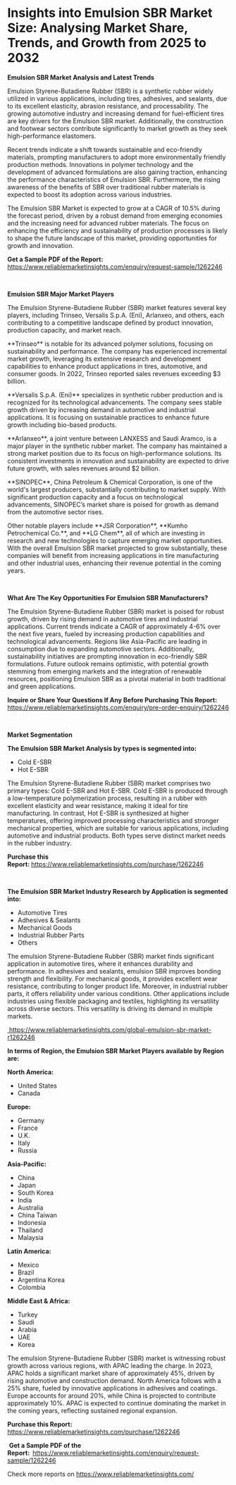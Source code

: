 <p><h1>Insights into Emulsion SBR Market Size: Analysing Market Share, Trends, and Growth from 2025 to 2032</h1></p><p><strong>Emulsion SBR Market Analysis and Latest Trends</strong></p>
<p><p>Emulsion Styrene-Butadiene Rubber (SBR) is a synthetic rubber widely utilized in various applications, including tires, adhesives, and sealants, due to its excellent elasticity, abrasion resistance, and processability. The growing automotive industry and increasing demand for fuel-efficient tires are key drivers for the Emulsion SBR market. Additionally, the construction and footwear sectors contribute significantly to market growth as they seek high-performance elastomers.</p><p>Recent trends indicate a shift towards sustainable and eco-friendly materials, prompting manufacturers to adopt more environmentally friendly production methods. Innovations in polymer technology and the development of advanced formulations are also gaining traction, enhancing the performance characteristics of Emulsion SBR. Furthermore, the rising awareness of the benefits of SBR over traditional rubber materials is expected to boost its adoption across various industries.</p><p>The Emulsion SBR Market is expected to grow at a CAGR of 10.5% during the forecast period, driven by a robust demand from emerging economies and the increasing need for advanced rubber materials. The focus on enhancing the efficiency and sustainability of production processes is likely to shape the future landscape of this market, providing opportunities for growth and innovation.</p></p>
<p><strong>Get a Sample PDF of the Report:&nbsp;</strong> <a href="https://www.reliablemarketinsights.com/enquiry/request-sample/1262246?utm_campaign=2183&utm_medium=2&utm_source=Github&utm_content=ia&utm_term=31032025&utm_id=emulsion-sbr">https://www.reliablemarketinsights.com/enquiry/request-sample/1262246</a></p>
<p>&nbsp;</p>
<p><strong>Emulsion SBR Major Market Players</strong></p>
<p><p>The Emulsion Styrene-Butadiene Rubber (SBR) market features several key players, including Trinseo, Versalis S.p.A. (Eni), Arlanxeo, and others, each contributing to a competitive landscape defined by product innovation, production capacity, and market reach.</p><p>**Trinseo** is notable for its advanced polymer solutions, focusing on sustainability and performance. The company has experienced incremental market growth, leveraging its extensive research and development capabilities to enhance product applications in tires, automotive, and consumer goods. In 2022, Trinseo reported sales revenues exceeding $3 billion.</p><p>**Versalis S.p.A. (Eni)** specializes in synthetic rubber production and is recognized for its technological advancements. The company sees stable growth driven by increasing demand in automotive and industrial applications. It is focusing on sustainable practices to enhance future growth including bio-based products.</p><p>**Arlanxeo**, a joint venture between LANXESS and Saudi Aramco, is a major player in the synthetic rubber market. The company has maintained a strong market position due to its focus on high-performance solutions. Its consistent investments in innovation and sustainability are expected to drive future growth, with sales revenues around $2 billion.</p><p>**SINOPEC**, China Petroleum & Chemical Corporation, is one of the world's largest producers, substantially contributing to market supply. With significant production capacity and a focus on technological advancements, SINOPEC’s market share is poised for growth as demand from the automotive sector rises.</p><p>Other notable players include **JSR Corporation**, **Kumho Petrochemical Co.**, and **LG Chem**, all of which are investing in research and new technologies to capture emerging market opportunities. With the overall Emulsion SBR market projected to grow substantially, these companies will benefit from increasing applications in tire manufacturing and other industrial uses, enhancing their revenue potential in the coming years.</p></p>
<p>&nbsp;</p>
<p><strong>What Are The Key Opportunities For Emulsion SBR Manufacturers?</strong></p>
<p><p>The Emulsion Styrene-Butadiene Rubber (SBR) market is poised for robust growth, driven by rising demand in automotive tires and industrial applications. Current trends indicate a CAGR of approximately 4-6% over the next five years, fueled by increasing production capabilities and technological advancements. Regions like Asia-Pacific are leading in consumption due to expanding automotive sectors. Additionally, sustainability initiatives are prompting innovation in eco-friendly SBR formulations. Future outlook remains optimistic, with potential growth stemming from emerging markets and the integration of renewable resources, positioning Emulsion SBR as a pivotal material in both traditional and green applications.</p></p>
<p><strong>Inquire or Share Your Questions If Any Before Purchasing This Report:</strong> <a href="https://www.reliablemarketinsights.com/enquiry/pre-order-enquiry/1262246?utm_campaign=2183&utm_medium=2&utm_source=Github&utm_content=ia&utm_term=31032025&utm_id=emulsion-sbr">https://www.reliablemarketinsights.com/enquiry/pre-order-enquiry/1262246</a></p>
<p>&nbsp;</p>
<p><strong>Market Segmentation</strong></p>
<p><strong>The Emulsion SBR Market Analysis by types is segmented into:</strong></p>
<p><ul><li>Cold E-SBR</li><li>Hot E-SBR</li></ul></p>
<p><p>The Emulsion Styrene-Butadiene Rubber (SBR) market comprises two primary types: Cold E-SBR and Hot E-SBR. Cold E-SBR is produced through a low-temperature polymerization process, resulting in a rubber with excellent elasticity and wear resistance, making it ideal for tire manufacturing. In contrast, Hot E-SBR is synthesized at higher temperatures, offering improved processing characteristics and stronger mechanical properties, which are suitable for various applications, including automotive and industrial products. Both types serve distinct market needs in the rubber industry.</p></p>
<p><strong>Purchase this Report:&nbsp;</strong><a href="https://www.reliablemarketinsights.com/purchase/1262246?utm_campaign=2183&utm_medium=2&utm_source=Github&utm_content=ia&utm_term=31032025&utm_id=emulsion-sbr">https://www.reliablemarketinsights.com/purchase/1262246</a></p>
<p>&nbsp;</p>
<p><strong>The Emulsion SBR Market Industry Research by Application is segmented into:</strong></p>
<p><ul><li>Automotive Tires</li><li>Adhesives & Sealants</li><li>Mechanical Goods</li><li>Industrial Rubber Parts</li><li>Others</li></ul></p>
<p><p>The emulsion Styrene-Butadiene Rubber (SBR) market finds significant application in automotive tires, where it enhances durability and performance. In adhesives and sealants, emulsion SBR improves bonding strength and flexibility. For mechanical goods, it provides excellent wear resistance, contributing to longer product life. Moreover, in industrial rubber parts, it offers reliability under various conditions. Other applications include industries using flexible packaging and textiles, highlighting its versatility across diverse sectors. This versatility is driving its demand in multiple markets.</p></p>
<p><a href="https://www.reliablemarketinsights.com/global-emulsion-sbr-market-r1262246?utm_campaign=2183&utm_medium=2&utm_source=Github&utm_content=ia&utm_term=31032025&utm_id=emulsion-sbr">&nbsp;https://www.reliablemarketinsights.com/global-emulsion-sbr-market-r1262246</a></p>
<p><strong>In terms of Region, the Emulsion SBR Market Players available by Region are:</strong></p>
<p>
    <p> <strong> North America: </strong>
        <ul>
            <li>United States</li>
            <li>Canada</li>
        </ul>
        </p> 
    <p> <strong> Europe: </strong>
        <ul>
            <li>Germany</li>
            <li>France</li>
            <li>U.K.</li>
            <li>Italy</li>
            <li>Russia</li>
        </ul>
        </p> 
    <p> <strong> Asia-Pacific: </strong>
        <ul>
            <li>China</li>
            <li>Japan</li>
            <li>South Korea</li>
            <li>India</li>
            <li>Australia</li>
            <li>China Taiwan</li>
            <li>Indonesia</li>
            <li>Thailand</li>
            <li>Malaysia</li>
        </ul>
        </p> 
    <p> <strong> Latin America: </strong>
        <ul>
            <li>Mexico</li>
            <li>Brazil</li>
            <li>Argentina Korea</li>
            <li>Colombia</li>
        </ul>
        </p> 
    <p> <strong> Middle East & Africa: </strong>
        <ul>
            <li>Turkey</li>
            <li>Saudi</li>
            <li>Arabia</li>
            <li>UAE</li>
            <li>Korea</li>
        </ul>
    </p>
    </p>
<p><p>The emulsion Styrene-Butadiene Rubber (SBR) market is witnessing robust growth across various regions, with APAC leading the charge. In 2023, APAC holds a significant market share of approximately 45%, driven by rising automotive and construction demand. North America follows with a 25% share, fueled by innovative applications in adhesives and coatings. Europe accounts for around 20%, while China is projected to contribute approximately 10%. APAC is expected to continue dominating the market in the coming years, reflecting sustained regional expansion.</p></p>
<p><strong>Purchase this Report: </strong><a href="https://www.reliablemarketinsights.com/purchase/1262246?utm_campaign=2183&utm_medium=2&utm_source=Github&utm_content=ia&utm_term=31032025&utm_id=emulsion-sbr">https://www.reliablemarketinsights.com/purchase/1262246</a></p>
<p>&nbsp;<strong>Get a Sample PDF of the Report:&nbsp;&nbsp;</strong><a href="https://www.reliablemarketinsights.com/enquiry/request-sample/1262246?utm_campaign=2183&utm_medium=2&utm_source=Github&utm_content=ia&utm_term=31032025&utm_id=emulsion-sbr">https://www.reliablemarketinsights.com/enquiry/request-sample/1262246</a></p>
<p><strong></strong></p>
<p>Check more reports on <a href="https://www.reliablemarketinsights.com/?utm_campaign=2183&utm_medium=2&utm_source=Github&utm_content=ia&utm_term=31032025&utm_id=emulsion-sbr">https://www.reliablemarketinsights.com/</a></p>
